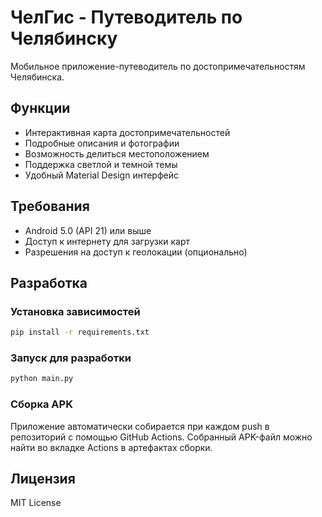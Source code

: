 # ЧелГис - Путеводитель по Челябинску

Мобильное приложение-путеводитель по достопримечательностям Челябинска.

## Функции

- Интерактивная карта достопримечательностей
- Подробные описания и фотографии
- Возможность делиться местоположением
- Поддержка светлой и темной темы
- Удобный Material Design интерфейс

## Требования

- Android 5.0 (API 21) или выше
- Доступ к интернету для загрузки карт
- Разрешения на доступ к геолокации (опционально)

## Разработка

### Установка зависимостей

```bash
pip install -r requirements.txt
```

### Запуск для разработки

```bash
python main.py
```

### Сборка APK

Приложение автоматически собирается при каждом push в репозиторий с помощью GitHub Actions.
Собранный APK-файл можно найти во вкладке Actions в артефактах сборки.

## Лицензия

MIT License 
